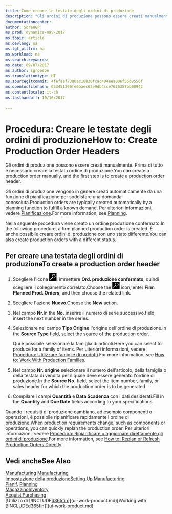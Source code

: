 ```yaml
---
title: Come creare le testate degli ordini di produzione
description: "Gli ordini di produzione possono essere creati manualmente. Prima di tutto è necessario creare la testata ordine di produzione."
documentationcenter: 
author: SorenGP
ms.prod: dynamics-nav-2017
ms.topic: article
ms.devlang: na
ms.tgt_pltfrm: na
ms.workload: na
ms.search.keywords: 
ms.date: 09/07/2017
ms.author: sgroespe
ms.translationtype: HT
ms.sourcegitcommit: 4fefaef7380ac10836fcac404eea006f55d8556f
ms.openlocfilehash: 653451206fe0baec63e9db4cce7626357bb00942
ms.contentlocale: it-ch
ms.lasthandoff: 10/16/2017

---
```

# <a name="how-to-create-production-order-headers"></a><span data-ttu-id="c62cb-103">Procedura: Creare le testate degli ordini di produzione</span><span class="sxs-lookup"><span data-stu-id="c62cb-103">How to: Create Production Order Headers</span></span>
<span data-ttu-id="c62cb-104">Gli ordini di produzione possono essere creati manualmente. Prima di tutto è necessario creare la testata ordine di produzione.</span><span class="sxs-lookup"><span data-stu-id="c62cb-104">You can create a production order manually, and the first step is to create a production order header.</span></span>

<span data-ttu-id="c62cb-105">Gli ordini di produzione vengono in genere creati automaticamente da una funzione di pianificazione per soddisfare una domanda conosciuta.</span><span class="sxs-lookup"><span data-stu-id="c62cb-105">Production orders are typically created automatically by a planning function to fulfill a known demand.</span></span> <span data-ttu-id="c62cb-106">Per ulteriori informazioni, vedere [Pianificazione](production-planning.md).</span><span class="sxs-lookup"><span data-stu-id="c62cb-106">For more information, see [Planning](production-planning.md).</span></span>   

<span data-ttu-id="c62cb-107">Nella seguente procedura viene creato un ordine produzione confermato.</span><span class="sxs-lookup"><span data-stu-id="c62cb-107">In the following procedure, a firm planned production order is created.</span></span> <span data-ttu-id="c62cb-108">È anche possibile creare ordini di produzione con uno stato differente.</span><span class="sxs-lookup"><span data-stu-id="c62cb-108">You can also create production orders with a different status.</span></span>  

## <a name="to-create-a-production-order-header"></a><span data-ttu-id="c62cb-109">Per creare una testata degli ordini di produzione</span><span class="sxs-lookup"><span data-stu-id="c62cb-109">To create a production order header</span></span>  
1.  <span data-ttu-id="c62cb-110">Scegliere l'icona ![Cerca pagina o report](media/ui-search/search_small.png "icona Cerca pagina o report"), immettere **Ord. produzione confermato**, quindi scegliere il collegamento correlato.</span><span class="sxs-lookup"><span data-stu-id="c62cb-110">Choose the ![Search for Page or Report](media/ui-search/search_small.png "Search for Page or Report icon") icon, enter **Firm Planned Prod. Orders**, and then choose the related link.</span></span>  
2.  <span data-ttu-id="c62cb-111">Scegliere l'azione **Nuovo**.</span><span class="sxs-lookup"><span data-stu-id="c62cb-111">Choose the **New** action.</span></span>  
3.  <span data-ttu-id="c62cb-112">Nel campo **Nr.**</span><span class="sxs-lookup"><span data-stu-id="c62cb-112">In the **No.**</span></span> <span data-ttu-id="c62cb-113">inserire il numero di serie successivo.</span><span class="sxs-lookup"><span data-stu-id="c62cb-113">field, insert the next number in the series.</span></span>  
4.  <span data-ttu-id="c62cb-114">Selezionare nel campo **Tipo Origine** l'origine dell'ordine di produzione.</span><span class="sxs-lookup"><span data-stu-id="c62cb-114">In the **Source Type** field, select the source of the production order.</span></span>

    <span data-ttu-id="c62cb-115">Qui è possibile selezionare la famiglia di articoli.</span><span class="sxs-lookup"><span data-stu-id="c62cb-115">Here you can select to produce for a family of items.</span></span> <span data-ttu-id="c62cb-116">Per ulteriori informazioni, vedere [Procedura: Utilizzare famiglie di prodotti](production-how-work-family.md).</span><span class="sxs-lookup"><span data-stu-id="c62cb-116">For more information, see [How to: Work With Production Families](production-how-work-family.md).</span></span>
5.  <span data-ttu-id="c62cb-117">Nel campo **Nr. origine** selezionare il numero dell'articolo, della famiglia o della testata di vendita per il quale deve essere generato l'ordine di produzione.</span><span class="sxs-lookup"><span data-stu-id="c62cb-117">In the **Source No.** field, select the item number, family, or sales header for which the production order is to be generated.</span></span>  
6.  <span data-ttu-id="c62cb-118">Compilare i campi **Quantità** e **Data Scadenza** con i dati desiderati.</span><span class="sxs-lookup"><span data-stu-id="c62cb-118">Fill in the **Quantity** and **Due Date** fields according to your specifications.</span></span>  

<span data-ttu-id="c62cb-119">Quando i requisiti di produzione cambiano, ad esempio componenti o operazioni, è possibile ripianificare rapidamente l'ordine di produzione.</span><span class="sxs-lookup"><span data-stu-id="c62cb-119">When production requirements change, such as components or operations, you can quickly replan the production order.</span></span> <span data-ttu-id="c62cb-120">Per ulteriori informazioni, vedere [Procedura: Ripianificare o aggiornare direttamente gli ordini di produzione](production-how-to-replan-refresh-production-orders.md).</span><span class="sxs-lookup"><span data-stu-id="c62cb-120">For more information, see [How to: Replan or Refresh Production Orders Directly](production-how-to-replan-refresh-production-orders.md).</span></span> 

## <a name="see-also"></a><span data-ttu-id="c62cb-121">Vedi anche</span><span class="sxs-lookup"><span data-stu-id="c62cb-121">See Also</span></span>  
<span data-ttu-id="c62cb-122">[Manufacturing](production-manage-manufacturing.md)  </span><span class="sxs-lookup"><span data-stu-id="c62cb-122">[Manufacturing](production-manage-manufacturing.md)  </span></span>  
[<span data-ttu-id="c62cb-123">Impostazione della produzione</span><span class="sxs-lookup"><span data-stu-id="c62cb-123">Setting Up Manufacturing</span></span>](production-configure-production-processes.md)  
<span data-ttu-id="c62cb-124">[Pianif.](production-planning.md)    </span><span class="sxs-lookup"><span data-stu-id="c62cb-124">[Planning](production-planning.md)    </span></span>  
[<span data-ttu-id="c62cb-125">Magazzino</span><span class="sxs-lookup"><span data-stu-id="c62cb-125">Inventory</span></span>](inventory-manage-inventory.md)  
[<span data-ttu-id="c62cb-126">Acquisti</span><span class="sxs-lookup"><span data-stu-id="c62cb-126">Purchasing</span></span>](purchasing-manage-purchasing.md)  
<span data-ttu-id="c62cb-127">[Utilizzo di [!INCLUDE[d365fin](includes/d365fin_md.md)]](ui-work-product.md)</span><span class="sxs-lookup"><span data-stu-id="c62cb-127">[Working with [!INCLUDE[d365fin](includes/d365fin_md.md)]](ui-work-product.md)</span></span>

